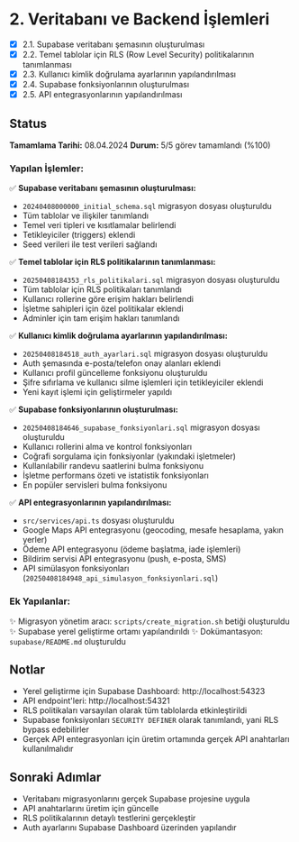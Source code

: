 # 2. Veritabanı ve Backend İşlemleri

- [x] 2.1. Supabase veritabanı şemasının oluşturulması
- [x] 2.2. Temel tablolar için RLS (Row Level Security) politikalarının tanımlanması
- [x] 2.3. Kullanıcı kimlik doğrulama ayarlarının yapılandırılması
- [x] 2.4. Supabase fonksiyonlarının oluşturulması
- [x] 2.5. API entegrasyonlarının yapılandırılması

## Status

**Tamamlama Tarihi:** 08.04.2024
**Durum:** 5/5 görev tamamlandı (%100)

### Yapılan İşlemler:

✅ **Supabase veritabanı şemasının oluşturulması:**
- `20240408000000_initial_schema.sql` migrasyon dosyası oluşturuldu
- Tüm tablolar ve ilişkiler tanımlandı
- Temel veri tipleri ve kısıtlamalar belirlendi
- Tetikleyiciler (triggers) eklendi
- Seed verileri ile test verileri sağlandı

✅ **Temel tablolar için RLS politikalarının tanımlanması:**
- `20250408184353_rls_politikalari.sql` migrasyon dosyası oluşturuldu
- Tüm tablolar için RLS politikaları tanımlandı
- Kullanıcı rollerine göre erişim hakları belirlendi
- İşletme sahipleri için özel politikalar eklendi
- Adminler için tam erişim hakları tanımlandı

✅ **Kullanıcı kimlik doğrulama ayarlarının yapılandırılması:**
- `20250408184518_auth_ayarlari.sql` migrasyon dosyası oluşturuldu
- Auth şemasında e-posta/telefon onay alanları eklendi
- Kullanıcı profil güncelleme fonksiyonu oluşturuldu
- Şifre sıfırlama ve kullanıcı silme işlemleri için tetikleyiciler eklendi
- Yeni kayıt işlemi için geliştirmeler yapıldı

✅ **Supabase fonksiyonlarının oluşturulması:**
- `20250408184646_supabase_fonksiyonlari.sql` migrasyon dosyası oluşturuldu
- Kullanıcı rollerini alma ve kontrol fonksiyonları
- Coğrafi sorgulama için fonksiyonlar (yakındaki işletmeler)
- Kullanılabilir randevu saatlerini bulma fonksiyonu
- İşletme performans özeti ve istatistik fonksiyonları
- En popüler servisleri bulma fonksiyonu

✅ **API entegrasyonlarının yapılandırılması:**
- `src/services/api.ts` dosyası oluşturuldu
- Google Maps API entegrasyonu (geocoding, mesafe hesaplama, yakın yerler)
- Ödeme API entegrasyonu (ödeme başlatma, iade işlemleri)
- Bildirim servisi API entegrasyonu (push, e-posta, SMS)
- API simülasyon fonksiyonları (`20250408184948_api_simulasyon_fonksiyonlari.sql`)

### Ek Yapılanlar:

✨ Migrasyon yönetim aracı: `scripts/create_migration.sh` betiği oluşturuldu
✨ Supabase yerel geliştirme ortamı yapılandırıldı
✨ Dokümantasyon: `supabase/README.md` oluşturuldu

## Notlar

- Yerel geliştirme için Supabase Dashboard: http://localhost:54323
- API endpoint'leri: http://localhost:54321
- RLS politikaları varsayılan olarak tüm tablolarda etkinleştirildi
- Supabase fonksiyonları `SECURITY DEFINER` olarak tanımlandı, yani RLS bypass edebilirler
- Gerçek API entegrasyonları için üretim ortamında gerçek API anahtarları kullanılmalıdır

## Sonraki Adımlar

- Veritabanı migrasyonlarını gerçek Supabase projesine uygula
- API anahtarlarını üretim için güncelle
- RLS politikalarının detaylı testlerini gerçekleştir
- Auth ayarlarını Supabase Dashboard üzerinden yapılandır 